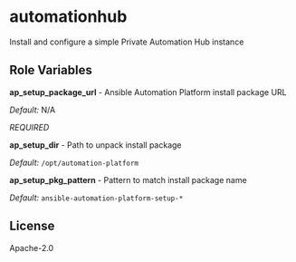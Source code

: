 automationhub
=========

Install and configure a simple Private Automation Hub instance


Role Variables
--------------

**ap_setup_package_url** - Ansible Automation Platform install package URL

*Default:* N/A

*REQUIRED*

**ap_setup_dir** - Path to unpack install package

*Default:* `/opt/automation-platform`

**ap_setup_pkg_pattern** - Pattern to match install package name

*Default:* `ansible-automation-platform-setup-*`

License
-------

Apache-2.0
